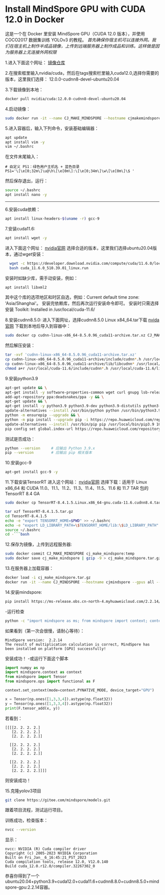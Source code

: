# Install MindSpore GPU with CUDA 12.0 in Docker

这是一个在 Docker 里安装 MindSpore GPU（CUDA 12.0 版本），并使用 COCO2017 数据集训练 YOLOv3 的教程。
*首先确保你宿主机可以连接外网。我们在宿主机上制作半成品镜像，上传到远端服务器上制作成品和训练。这样做是因为服务器上无连接外网权限*


1.进入下面这个网址：
  [镜像仓库](https://hub.docker.com/)
  
2.在搜索框里输入nvidia/cuda，然后在tags搜索栏里输入cuda12.0,选择你需要的版本，这里我们选择：
  12.0.0-cudnn8-devel-ubuntu20.04
  
3.下载镜像到本地：
  ```bash
  docker pull nvidia/cuda:12.0.0-cudnn8-devel-ubuntu20.04
  ```

4.启动镜像：
  ```bash
  sudo docker run -it --name CJ_MAKE_MINDSPORE --hostname cjmakemindspore --network host --privileged  nvidia/cuda:12.0.0-cudnn8-devel-ubuntu20.04 /bin/bash
  ```

5.进入容器后，输入下列命令，安装基础编辑器：
  ```bash
  apt update
  apt install vim -y
  vim ~/.bashrc
  ```
  在文件末尾输入：
  ```vim
  # 自定义 PS1：绿色用户主机名 + 蓝色目录
  PS1='\[\e[0;32m\]\u@\h\[\e[0m\]:\[\e[0;34m\]\w\[\e[0m\]\$ '
  ```
  然后保存退出，运行：
  ```bash
  source ~/.bashrc
  apt install nano -y
  ```
***

6.安装cuda依赖：
  ```bash
  apt install linux-headers-$(uname -r) gcc-9
  ```

7.安装cuda11.6:
  ```bash
  apt install wget -y
  ```
  进入下面这个网址：
    [nvidia官网](https://developer.nvidia.com/cuda-11-6-0-download-archive)
  选择合适的版本，这里我们选择ubuntu20.04版本，通过wget安装：
  ```bash
    wget -c https://developer.download.nvidia.com/compute/cuda/11.6.0/local_installers/cuda_11.6.0_510.39.01_linux.run
    bash cuda_11.6.0_510.39.01_linux.run
  ```
  安装时如缺少库，需手动安装，例如：
  ```bash
  apt install libxml2
  ```
  其中这个库的选项地区和时区自选，例如：Current default time zone: 'Asia/Shanghai'。
  安装完依赖库，然后再次运行安装命令即可。
  安装时只需选择安装 Toolkit:  Installed in /usr/local/cuda-11.6/
  
8.安装cudnn8.5.0:
  进入下面网址，选择cudnn8.5.0 Linux x84_64.tar下载
  [nvida官网](https://developer.nvidia.com/rdp/cudnn-archive)
  下载到本地后导入到容器中：
  ```bash
  sudo docker cp cudnn-linux-x86_64-8.5.0.96_cuda11-archive.tar.xz CJ_MAKE_MINDSPORE:/cudnn-linux-x86_64-8.5.0.96_cuda11-archive.tar.xz
  ```
  然后解压安装：
  ```bash
  tar -xvf 'cudnn-linux-x86_64-8.5.0.96_cuda11-archive.tar.xz'
  cp cudnn-linux-x86_64-8.5.0.96_cuda11-archive/include/cudnn*.h /usr/local/cuda-11.6/include
  cp cudnn-linux-x86_64-8.5.0.96_cuda11-archive/lib/libcudnn* /usr/local/cuda-11.6/lib64
  chmod a+r /usr/local/cuda-11.6/include/cudnn*.h /usr/local/cuda-11.6/lib64/libcudnn*
  ```

9.安装python3.9
  ```bash
apt-get update && \
apt-get install -y software-properties-common wget curl gnupg lsb-release && \
add-apt-repository ppa:deadsnakes/ppa -y && \
apt-get update && \
apt-get install -y python3.9 python3.9-dev python3.9-distutils python3-pip && \
update-alternatives --install /usr/bin/python python /usr/bin/python3.9 100 && \
python -m ensurepip --upgrade && \
python -m pip install --upgrade pip -i https://repo.huaweicloud.com/repository/pypi/simple   && \
update-alternatives --install /usr/bin/pip pip /usr/local/bin/pip3.9 100 && \
pip config set global.index-url https://repo.huaweicloud.com/repository/pypi/simple
 ```
  测试是否成功：
  ```bash
python --version     # 应输出 Python 3.9.x
pip --version        # 应输出 pip 相关版本
  ```
10.安装gcc-9
```bash
apt-get install gcc-9 -y
```
11.下载安装TensorRT
  进入这个网站：
  [nvidia官网](https://developer.nvidia.com/nvidia-tensorrt-8x-download)
  选择下载：适用于 Linux x86_64 和 CUDA 11.0、11.1、11.2、11.3、11.4、11.5、11.6 和 11.7 TAR 包的 TensorRT 8.4 GA
  ```bash
sudo docker cp TensorRT-8.4.1.5.Linux.x86_64-gnu.cuda-11.6.cudnn8.4.tar.gz CJ_MAKE_MINDSPORE:/TensorRT-8.4.1.5.tar.gz
  ```
  ```bash
tar xzf TensorRT-8.4.1.5.tar.gz
cd TensorRT-8.4.1.5
echo -e "export TENSORRT_HOME=$PWD" >> ~/.bashrc
echo -e "export LD_LIBRARY_PATH=\$TENSORRT_HOME/lib:\$LD_LIBRARY_PATH" >> ~/.bashrc
source ~/.bashrc
cd -```bash
  ```
12.保存为镜像，上传到远程服务器:
```bash
sudo docker commit CJ_MAKE_MINDSPORE cj_make_mindspore:temp
sudo docker save cj_make_mindspore | gzip -9 > cj_make_mindspore.tar.gz
```
13.在服务器上加载容器：
```bash
docker load -i cj_make_mindspore.tar.gz
docker run -it --name CJ_MINDSPORE --hostname cjmindspore --gpus all --network host --shm-size=8g -v /mnt/CJ_Workspace:/mnt/CJ_Workspace -v /mnt/Datasets:/mnt/Datasets -w /mnt/CJ_Workspace cj_make_mindspore /bin/bash
```
14.安装mindspore:
```bash
pip install https://ms-release.obs.cn-north-4.myhuaweicloud.com/2.2.14/MindSpore/unified/x86_64/mindspore-2.2.14-cp39-cp39-linux_x86_64.whl
```
-运行检查
```bash
python -c "import mindspore as ms; from mindspore import context; context.set_context(mode=context.GRAPH_MODE, device_target='GPU'); ms.run_check()"
```
如果看到（第一次会很慢，请耐心等待）：
```
MindSpore version:  2.2.14
The result of multiplication calculation is correct, MindSpore has been installed on platform [GPU] successfully!
```
安装成功！
-或运行下面这个脚本
```python
import numpy as np
import mindspore.context as context
from mindspore import Tensor
from mindspore.ops import functional as F

context.set_context(mode=context.PYNATIVE_MODE, device_target="GPU")

x = Tensor(np.ones([1,3,3,4]).astype(np.float32))
y = Tensor(np.ones([1,3,3,4]).astype(np.float32))
print(F.tensor_add(x, y))
```
若看到：
```
[[[[2. 2. 2. 2.]
   [2. 2. 2. 2.]
   [2. 2. 2. 2.]]

  [[2. 2. 2. 2.]
   [2. 2. 2. 2.]
   [2. 2. 2. 2.]]

  [[2. 2. 2. 2.]
   [2. 2. 2. 2.]
   [2. 2. 2. 2.]]]]
```
则安装成功！

15.克隆yolov3项目
```bash
git clone https://gitee.com/mindspore/models.git
```
跟着项目流程，测试运行项目。

训练成功，检查版本：
```bash
nvcc --version
```
显示：
```
nvcc: NVIDIA (R) Cuda compiler driver
Copyright (c) 2005-2023 NVIDIA Corporation
Built on Fri_Jan__6_16:45:21_PST_2023
Cuda compilation tools, release 12.0, V12.0.140
Build cuda_12.0.r12.0/compiler.32267302_0
```
恭喜你得到了一个 ubuntu20.04+python3.9+cuda12.0+cuda11.6+cudnn8.8.0+cudnn8.5.0+mindspore-gpu:2.2.14容器。

  






  

